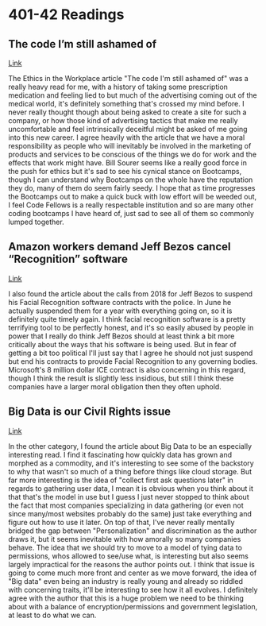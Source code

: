 # 401-42 Readings

## The code I’m still ashamed of
[Link](https://www.freecodecamp.org/news/the-code-im-still-ashamed-of-e4c021dff55e/)

The Ethics in the Workplace article "The code I'm still ashamed of" was a really heavy read for me, with a history of taking some prescription medication and feeling lied to but much of the advertising coming out of the medical world, it's definitely something that's crossed my mind before. I never really thought though about being asked to create a site for such a company, or how those kind of advertising tactics that make me really uncomfortable and feel intrinsically deceitful might be asked of me going into this new career. I agree heavily with the article that we have a moral responsibility as people who will inevitably be involved in the marketing of products and services to be conscious of the things we do for work and the effects that work might have. Bill Sourer seems like a really good force in the push for ethics but it's sad to see his cynical stance on Bootcamps, though I can understand why Bootcamps on the whole have the reputation they do, many of them do seem fairly seedy. I hope that as time progresses the Bootcamps out to make a quick buck with low effort will be weeded out, I feel Code Fellows is a really respectable institution and so are many other coding bootcamps I have heard of, just sad to see all of them so commonly lumped together.

## Amazon workers demand Jeff Bezos cancel “Recognition” software
[Link](https://gizmodo.com/amazon-workers-demand-jeff-bezos-cancel-face-recognitio-1827037509)

I also found the article about the calls from 2018 for Jeff Bezos to suspend his Facial Recognition software contracts with the police. In June he actually suspended them for a year with everything going on, so it is definitely quite timely again. I think facial recognition software is a pretty terrifying tool to be perfectly honest, and it's so easily abused by people in power that I really do think Jeff Bezos should at least think a bit more critically about the ways that his software is being used. But in fear of getting a bit too political I'll just say that I agree he should not just suspend but end his contracts to provide Facial Recognition to any governing bodies. Microsoft's 8 million dollar ICE contract is also concerning in this regard, though I think the result is slightly less insidious, but still I think these companies have a larger moral obligation then they often uphold.

## Big Data is our Civil Rights issue
[Link](http://solveforinteresting.com/big-data-is-our-generations-civil-rights-issue-and-we-dont-know-it/)

In the other category, I found the article about Big Data to be an especially interesting read. I find it fascinating how quickly data has grown and morphed as a commodity, and it's interesting to see some of the backstory to why that wasn't so much of a thing before things like cloud storage. But far more interesting is the idea of "collect first ask questions later" in regards to gathering user data, I mean it is obvious when you think about it that that's the model in use but I guess I just never stopped to think about the fact that most companies specializing in data gathering (or even not since many/most websites probably do the same) just take everything and figure out how to use it later. On top of that, I've never really mentally bridged the gap between "Personalization" and discrimination as the author draws it, but it seems inevitable with how amorally so many companies behave. The idea that we should try to move to a model of tying data to permissions, whos allowed to see/use what, is interesting but also seems largely impractical for the reasons the author points out. I think that issue is going to come much more front and center as we move forward, the idea of "Big data" even being an industry is really young and already so riddled with concerning traits, it'll be interesting to see how it all evolves. I definitely agree with the author that this is a huge problem we need to be thinking about with a balance of encryption/permissions and government legislation, at least to do what we can.